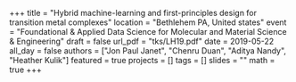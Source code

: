 +++
title = "Hybrid machine-learning and first-principles design for transition metal complexes"
location = "Bethlehem PA, United states"
event = "Foundational & Applied Data Science for Molecular and Material Science & Engineering"
draft = false
url_pdf = "tks/LH19.pdf"
date  = 2019-05-22
all_day = false
authors = ["Jon Paul Janet", "Chenru Duan", "Aditya Nandy", "Heather Kulik"]
featured = true
projects = []
tags = []
slides = ""
math = true
+++
